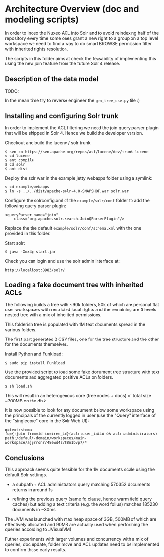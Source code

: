 # Architecture Overview (doc and modeling scripts)

In order to index the Nuxeo ACL into Solr and to avoid reindexing half
of the repository every time some ones grant a new right to a group on a
top level workspace we need to find a way to do smart BROWSE permission
filter with inherited rights resolution.

The scripts in this folder aims at check the feasability of implementing this
using the new join feature from the future Solr 4 release.


## Description of the data model

TODO:

In the mean time try to reverse engineer the `gen_tree_csv.py` file :)


## Installing and configuring Solr trunk

In order to implement the ACL filtering we need the join query parser plugin
that will be shipped in Solr 4. Hence we build the developer version.


Checkout and build the lucene / solr trunk

    $ svn co https://svn.apache.org/repos/asf/lucene/dev/trunk lucene
    $ cd lucene
    $ ant compile
    $ cd solr
    $ ant dist

Deploy the solr war in the example jetty webapps folder using a symlink:

    $ cd example/webapps
    $ ln -s ../../dist/apache-solr-4.0-SNAPSHOT.war solr.war

Configure the solrconfig.xml of the `example/solr/conf` folder to add the
following query parser plugin:

    <queryParser name="join"
        class="org.apache.solr.search.JoinQParserPlugin"/>

Replace the the default `example/solr/conf/schema.xml` with the one provided in
this folder.

Start solr:

    $ java -Xmx4g start.jar

Check you can login and use the solr admin interface at:

    http://localhost:8983/solr/


## Loading a fake document tree with inherited ACLs

The following builds a tree with ~90k folders, 50k of which are personal
flat user workspaces with restricted local rights and the remaining are
5 levels nested tree with a mix of inherited permissions.

This folderish tree is populated with 1M text documents spread in the
various folders.

The first part generates 2 CSV files, one for the tree structure and
the other for the documents themselves.

Install Python and Funkload:

    $ sudo pip install Funkload

Use the provided script to load some fake document tree structure with
text documents and aggregated positive ACLs on folders.

    $ sh load.sh
    
This will result in an heterogenous core (tree nodes + docs) of total
size ~700MB on the disk.

It is now possible to look for any document below some workspace using
the principals of the currently logged in user (use the "Query" interface
of the "singlecore" core in the Solr Web UI):

    q=text:stoma
    fq={!join from=id to=tree_id}(aclr:user_14110 OR aclr:administrators) path:/default-domain/workspaces/main-workspace/ajgrronr/48ewd4z/88n1bvp7/*

## Conclusions

This approach seems quite feasible for the 1M documents scale using the
default Solr settings.

- a subpath + ACL administrators query matching 570352 documents returns
  in around 1s

- refining the previous query (same fq clause, hence warm field query caches)
  but adding a text criteria (e.g. the word folius) matches 185230 documents
  in ~30ms

The JVM was launched with max heap space of 3GB, 500MB of which
are effectively allocated and 90MB are actually used when performing
the queries according to JVisualVM)

Futher experiments with larger volumes and concurrency with a mix of queries,
doc update, folder move and ACL updates need to be implemented to confirm
those early results.